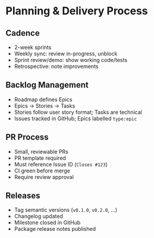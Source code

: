 # Planning & Delivery Process

## Cadence

- 2-week sprints
- Weekly sync: review in-progress, unblock
- Sprint review/demo: show working code/tests
- Retrospective: note improvements

## Backlog Management

- Roadmap defines Epics
- Epics → Stories → Tasks
- Stories follow user story format; Tasks are technical
- Issues tracked in GitHub; Epics labelled `type:epic`

## PR Process

- Small, reviewable PRs
- PR template required
- Must reference Issue ID (`Closes #123`)
- CI green before merge
- Require review approval

## Releases

- Tag semantic versions (`v0.1.0`, `v0.2.0`, …)
- Changelog updated
- Milestone closed in GitHub
- Package release notes published
